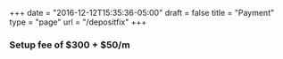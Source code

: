 +++
date = "2016-12-12T15:35:36-05:00"
draft = false
title = "Payment"
type = "page"
url = "/depositfix"
+++

<style>
    .post-heading{
        text-align: center;
    }

    .field{
        width: 100%;
    }

    .df-title{
        padding-bottom: 15px;
    }
</style>

<link rel="stylesheet" type="text/css" href="https://depositfix.s3.amazonaws.com/style.css"/>
<h3>Setup fee of $300 + $50/m</h3>
<div id="df-card-container"></div>

<script src="https://ajax.googleapis.com/ajax/libs/jquery/3.1.0/jquery.min.js"></script>
<!--[if lte IE 8]>
<script charset="utf-8" type="text/javascript" src="//js.hsforms.net/forms/v2-legacy.js"></script>
<![endif]-->
<script charset="utf-8" type="text/javascript" src="//js.hsforms.net/forms/v2.js"></script>
<script src="https://depositfix.s3.amazonaws.com/deposifixform.js"></script>

<script>
    $(document).ready(function() {
        DepositFixForm.init({
            hubSpotFormId: '49bfce9c-1370-4a9c-b723-db237f44de8b',
            userId: "173",
            amount: "300",
            productName: "Monthly DepositFix Subscription",
            discount: false
        });
    });
</script>